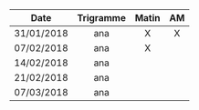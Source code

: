 |Date | Trigramme | Matin  | AM  |
|-----|:---------:|:------:|:---:|
| 31/01/2018 | ana |  X    | X   |
| 07/02/2018 | ana |  X    |     |
| 14/02/2018 | ana |       |     |
| 21/02/2018 | ana |       |     |
| 07/03/2018 | ana |       |     |
